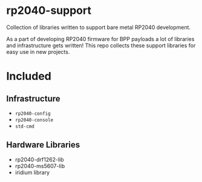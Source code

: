# rp2040-support
Collection of libraries written to support bare metal RP2040 development.

As a part of developing RP2040 firmware for BPP payloads a lot of libraries and infrastructure gets written! This repo collects these support libraries for easy use in new projects.

# Included
## Infrastructure
- `rp2040-config`
- `rp2040-console`
- `std-cmd`

## Hardware Libraries
- rp2040-drf1262-lib
- rp2040-ms5607-lib
- iridium library
